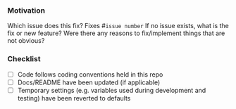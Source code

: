 ### Motivation

Which issue does this fix? Fixes #`issue number`
If no issue exists, what is the fix or new feature? Were there any reasons to fix/implement things that are not obvious?

### Checklist

- [ ] Code follows coding conventions held in this repo
- [ ] Docs/README have been updated (if applicable)
- [ ] Temporary settings (e.g. variables used during development and testing) have been reverted to defaults
